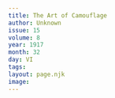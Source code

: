 ```yaml
---
title: The Art of Camouflage
author: Unknown
issue: 15
volume: 8
year: 1917
month: 32
day: VI
tags:
layout: page.njk
image:
---
```



